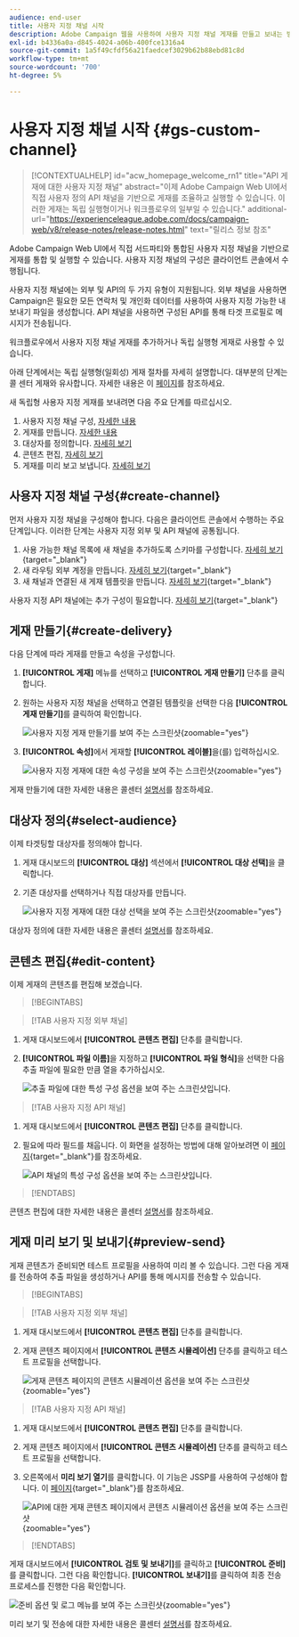 ```yaml
---
audience: end-user
title: 사용자 지정 채널 시작
description: Adobe Campaign 웹을 사용하여 사용자 지정 채널 게재를 만들고 보내는 방법을 알아봅니다
exl-id: b4336a0a-d845-4024-a06b-400fce1316a4
source-git-commit: 1a5f49cfdf56a21faedcef3029b62b88ebd81c8d
workflow-type: tm+mt
source-wordcount: '700'
ht-degree: 5%

---
```


# 사용자 지정 채널 시작 {#gs-custom-channel}

>[!CONTEXTUALHELP]
>id="acw_homepage_welcome_rn1"
>title="API 게재에 대한 사용자 지정 채널"
>abstract="이제 Adobe Campaign Web UI에서 직접 사용자 정의 API 채널을 기반으로 게재를 조율하고 실행할 수 있습니다. 이러한 게재는 독립 실행형이거나 워크플로우의 일부일 수 있습니다."
>additional-url="https://experienceleague.adobe.com/docs/campaign-web/v8/release-notes/release-notes.html" text="릴리스 정보 참조"

Adobe Campaign Web UI에서 직접 서드파티와 통합된 사용자 지정 채널을 기반으로 게재를 통합 및 실행할 수 있습니다. 사용자 지정 채널의 구성은 클라이언트 콘솔에서 수행됩니다.

사용자 지정 채널에는 외부 및 API의 두 가지 유형이 지원됩니다. 외부 채널을 사용하면 Campaign은 필요한 모든 연락처 및 개인화 데이터를 사용하여 사용자 지정 가능한 내보내기 파일을 생성합니다. API 채널을 사용하면 구성된 API를 통해 타겟 프로필로 메시지가 전송됩니다.

워크플로우에서 사용자 지정 채널 게재를 추가하거나 독립 실행형 게재로 사용할 수 있습니다.

아래 단계에서는 독립 실행형(일회성) 게재 절차를 자세히 설명합니다. 대부분의 단계는 콜 센터 게재와 유사합니다. 자세한 내용은 이 [페이지](../call-center/create-call-center.md)를 참조하세요.

새 독립형 사용자 지정 게재를 보내려면 다음 주요 단계를 따르십시오.

1. 사용자 지정 채널 구성, [자세한 내용](#create-channel)
1. 게재를 만듭니다. [자세한 내용](#create-delivery)
1. 대상자를 정의합니다. [자세히 보기](#select-audience)
1. 콘텐츠 편집, [자세히 보기](#edit-content)
1. 게재를 미리 보고 보냅니다. [자세히 보기](#preview-send)

## 사용자 지정 채널 구성{#create-channel}

먼저 사용자 지정 채널을 구성해야 합니다. 다음은 클라이언트 콘솔에서 수행하는 주요 단계입니다. 이러한 단계는 사용자 지정 외부 및 API 채널에 공통됩니다.

1. 사용 가능한 채널 목록에 새 채널을 추가하도록 스키마를 구성합니다. [자세히 보기](https://experienceleague.adobe.com/docs/campaign/campaign-v8/send/custom-channel.html#configure-schema){target="_blank"}
1. 새 라우팅 외부 계정을 만듭니다. [자세히 보기](https://experienceleague.adobe.com/docs/campaign/campaign-v8/send/custom-channel.html#reate-ext-account){target="_blank"}
1. 새 채널과 연결된 새 게재 템플릿을 만듭니다. [자세히 보기](https://experienceleague.adobe.com/docs/campaign/campaign-v8/send/custom-channel.html#create-template){target="_blank"}

사용자 지정 API 채널에는 추가 구성이 필요합니다. [자세히 보기](https://experienceleague.adobe.com/docs/campaign/campaign-v8/send/custom-channel.html#api-additional){target="_blank"}

## 게재 만들기{#create-delivery}

다음 단계에 따라 게재를 만들고 속성을 구성합니다.

1. **[!UICONTROL 게재]** 메뉴를 선택하고 **[!UICONTROL 게재 만들기]** 단추를 클릭합니다.

1. 원하는 사용자 지정 채널을 선택하고 연결된 템플릿을 선택한 다음 **[!UICONTROL 게재 만들기]**&#x200B;를 클릭하여 확인합니다.

   ![사용자 지정 게재 만들기를 보여 주는 스크린샷](assets/cus-create.png){zoomable="yes"}

1. **[!UICONTROL 속성]**&#x200B;에서 게재할 **[!UICONTROL 레이블]**&#x200B;을(를) 입력하십시오.

   ![사용자 지정 게재에 대한 속성 구성을 보여 주는 스크린샷](assets/cus-properties.png){zoomable="yes"}

게재 만들기에 대한 자세한 내용은 콜센터 [설명서](../call-center/create-call-center.md#create-delivery)를 참조하세요.

## 대상자 정의{#select-audience}

이제 타겟팅할 대상자를 정의해야 합니다.

1. 게재 대시보드의 **[!UICONTROL 대상]** 섹션에서 **[!UICONTROL 대상 선택]**&#x200B;을 클릭합니다.

1. 기존 대상자를 선택하거나 직접 대상자를 만듭니다.

   ![사용자 지정 게재에 대한 대상 선택을 보여 주는 스크린샷](assets/cc-audience2.png){zoomable="yes"}

대상자 정의에 대한 자세한 내용은 콜센터 [설명서](../call-center/create-call-center.md#select-audience)를 참조하세요.

## 콘텐츠 편집{#edit-content}

이제 게재의 콘텐츠를 편집해 보겠습니다.

>[!BEGINTABS]

>[!TAB 사용자 지정 외부 채널]

1. 게재 대시보드에서 **[!UICONTROL 콘텐츠 편집]** 단추를 클릭합니다.

1. **[!UICONTROL 파일 이름]**&#x200B;을 지정하고 **[!UICONTROL 파일 형식]**&#x200B;을 선택한 다음 추출 파일에 필요한 만큼 열을 추가하십시오.

   ![추출 파일에 대한 특성 구성 옵션을 보여 주는 스크린샷입니다.](assets/cc-content-attributes.png)

>[!TAB 사용자 지정 API 채널]

1. 게재 대시보드에서 **[!UICONTROL 콘텐츠 편집]** 단추를 클릭합니다.

1. 필요에 따라 필드를 채웁니다. 이 화면을 설정하는 방법에 대해 알아보려면 이 [페이지](https://experienceleague.adobe.com/docs/campaign/campaign-v8/send/custom-channel.html#api-additional-screen){target="_blank"}를 참조하세요.

   ![API 채널의 특성 구성 옵션을 보여 주는 스크린샷입니다.](assets/cc-content-attributes-api.png)

>[!ENDTABS]

콘텐츠 편집에 대한 자세한 내용은 콜센터 [설명서](../call-center/create-call-center.md#edit-content)를 참조하세요.

## 게재 미리 보기 및 보내기{#preview-send}

게재 콘텐츠가 준비되면 테스트 프로필을 사용하여 미리 볼 수 있습니다. 그런 다음 게재를 전송하여 추출 파일을 생성하거나 API를 통해 메시지를 전송할 수 있습니다.

>[!BEGINTABS]

>[!TAB 사용자 지정 외부 채널]

1. 게재 대시보드에서 **[!UICONTROL 콘텐츠 편집]** 단추를 클릭합니다.

1. 게재 콘텐츠 페이지에서 **[!UICONTROL 콘텐츠 시뮬레이션]** 단추를 클릭하고 테스트 프로필을 선택합니다.

   ![게재 콘텐츠 페이지의 콘텐츠 시뮬레이션 옵션을 보여 주는 스크린샷](assets/cus-simulate.png){zoomable="yes"}

>[!TAB 사용자 지정 API 채널]

1. 게재 대시보드에서 **[!UICONTROL 콘텐츠 편집]** 단추를 클릭합니다.

1. 게재 콘텐츠 페이지에서 **[!UICONTROL 콘텐츠 시뮬레이션]** 단추를 클릭하고 테스트 프로필을 선택합니다.

1. 오른쪽에서 **미리 보기 열기**&#x200B;를 클릭합니다. 이 기능은 JSSP를 사용하여 구성해야 합니다. 이 [페이지](https://experienceleague.adobe.com/docs/campaign/campaign-v8/send/custom-channel.html#api-additional-preview){target="_blank"}를 참조하세요.

   ![API에 대한 게재 콘텐츠 페이지에서 콘텐츠 시뮬레이션 옵션을 보여 주는 스크린샷](assets/cus-simulate-api.png){zoomable="yes"}

>[!ENDTABS]

게재 대시보드에서 **[!UICONTROL 검토 및 보내기]**&#x200B;를 클릭하고 **[!UICONTROL 준비]**&#x200B;를 클릭합니다. 그런 다음 확인합니다. **[!UICONTROL 보내기]**&#x200B;를 클릭하여 최종 전송 프로세스를 진행한 다음 확인합니다.

![준비 옵션 및 로그 메뉴를 보여 주는 스크린샷](assets/cus-prepare.png){zoomable="yes"}

미리 보기 및 전송에 대한 자세한 내용은 콜센터 [설명서](../call-center/create-call-center.md#preview-send)를 참조하세요.
